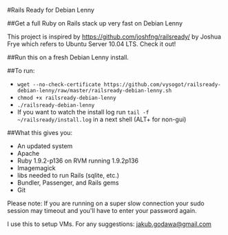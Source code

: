 #Rails Ready for Debian Lenny

##Get a full Ruby on Rails stack up very fast on Debian Lenny

This project is inspired by https://github.com/joshfng/railsready/ by Joshua Frye which refers to Ubuntu Server 10.04 LTS. Check it out!

##Run this on a fresh Debian Lenny install.

##To run:
  * `wget --no-check-certificate https://github.com/vysogot/railsready-debian-lenny/raw/master/railsready-debian-lenny.sh`
  * `chmod +x railsready-debian-lenny`
  * `./railsready-debian-lenny`
  * If you want to watch the install log run `tail -f ~/railsready/install.log` in a next shell (ALT+<F2-F6> for non-gui)

##What this gives you:

  * An updated system
  * Apache
  * Ruby 1.9.2-p136 on RVM running 1.9.2p136
  * Imagemagick
  * libs needed to run Rails (sqlite, etc.)
  * Bundler, Passenger, and Rails gems
  * Git

Please note: If you are running on a super slow connection your sudo session may timeout and you'll have to enter your password again.

I use this to setup VMs. For any suggestions: jakub.godawa@gmail.com
